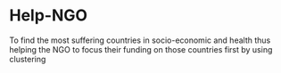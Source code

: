 # Help-NGO
To find the most suffering countries in socio-economic and health thus helping the NGO to focus their funding on those countries first by using clustering
